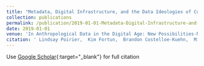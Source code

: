 ```yaml
---
title: "Metadata, Digital Infrastructure, and the Data Ideologies of Cultural Anthropology"
collection: publications
permalink: /publication/2019-01-01-Metadata-Digital-Infrastructure-and-the-Data-Ideologies-of-Cultural-Anthropology
date: 2019-01-01
venue: 'In Anthropological Data in the Digital Age: New Possibilities-New Challenges'
citation: ' Lindsay Poirier,  Kim Fortun,  Brandon Costelloe-Kuehn,  Mike Fortun. 2019. &quot;Metadata, Digital Infrastructure, and the Data Ideologies of Cultural Anthropology.&quot; <i>In Anthropological Data in the Digital Age: New Possibilities-New Challenges</i>, edited by  Jerome Crowder,  Mike Fortun,  Rachel Besara,  Lindsay Poirier. Palgrave Macillan.'
---
```

Use [Google Scholar](https://scholar.google.com/scholar?q=Metadata,+Digital+Infrastructure,+and+the+Data+Ideologies+of+Cultural+Anthropology){:target="_blank"} for full citation